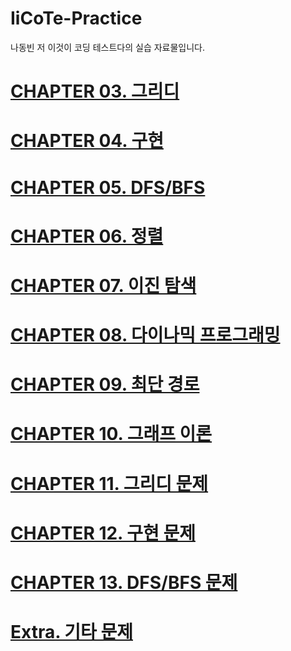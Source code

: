 # IiCoTe-Practice
나동빈 저 이것이 코딩 테스트다의 실습 자료물입니다.

# <a href="https://github.com/roqhdehd502/IiCoTe-Practice/tree/main/CHAPTER03">CHAPTER 03. 그리디</a>

# <a href="https://github.com/roqhdehd502/IiCoTe-Practice/tree/main/CHAPTER04">CHAPTER 04. 구현</a>

# <a href="https://github.com/roqhdehd502/IiCoTe-Practice/tree/main/CHAPTER05">CHAPTER 05. DFS/BFS</a>

# <a href="https://github.com/roqhdehd502/IiCoTe-Practice/tree/main/CHAPTER06">CHAPTER 06. 정렬</a>

# <a href="https://github.com/roqhdehd502/IiCoTe-Practice/tree/main/CHAPTER07">CHAPTER 07. 이진 탐색</a>

# <a href="https://github.com/roqhdehd502/IiCoTe-Practice/tree/main/CHAPTER08">CHAPTER 08. 다이나믹 프로그래밍</a>

# <a href="https://github.com/roqhdehd502/IiCoTe-Practice/tree/main/CHAPTER09">CHAPTER 09. 최단 경로</a>

# <a href="https://github.com/roqhdehd502/IiCoTe-Practice/tree/main/CHAPTER10">CHAPTER 10. 그래프 이론</a>

# <a href="https://github.com/roqhdehd502/IiCoTe-Practice/tree/main/CHAPTER11">CHAPTER 11. 그리디 문제</a>

# <a href="https://github.com/roqhdehd502/IiCoTe-Practice/tree/main/CHAPTER12">CHAPTER 12. 구현 문제</a>

# <a href="https://github.com/roqhdehd502/IiCoTe-Practice/tree/main/CHAPTER13">CHAPTER 13. DFS/BFS 문제</a>

<!--
# <a href="https://github.com/roqhdehd502/IiCoTe-Practice/tree/main/CHAPTER14">CHAPTER 14. 정렬 문제</a>

# <a href="https://github.com/roqhdehd502/IiCoTe-Practice/tree/main/CHAPTER15">CHAPTER 15. 이진 탐색 문제</a>

# <a href="https://github.com/roqhdehd502/IiCoTe-Practice/tree/main/CHAPTER16">CHAPTER 16. 다이나믹 프로그래밍 문제</a>

# <a href="https://github.com/roqhdehd502/IiCoTe-Practice/tree/main/CHAPTER17">CHAPTER 17. 최단 경로 문제</a>

# <a href="https://github.com/roqhdehd502/IiCoTe-Practice/tree/main/CHAPTER18">CHAPTER 18. 그래프 이론 문제</a>

# <a href="https://github.com/roqhdehd502/IiCoTe-Practice/tree/main/CHAPTER19">CHAPTER 19. 2020년 상반기 삼성전자 기출문제</a>
-->
# <a href="https://github.com/roqhdehd502/IiCoTe-Practice/tree/main/Extra">Extra. 기타 문제</a>

